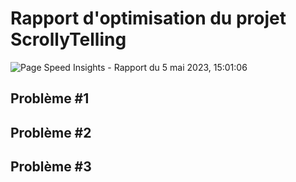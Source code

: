 # Rapport d'optimisation du projet ScrollyTelling
![Page Speed Insights - Rapport du 5 mai 2023, 15:01:06]()

## Problème #1
### 
## Problème #2

## Problème #3
